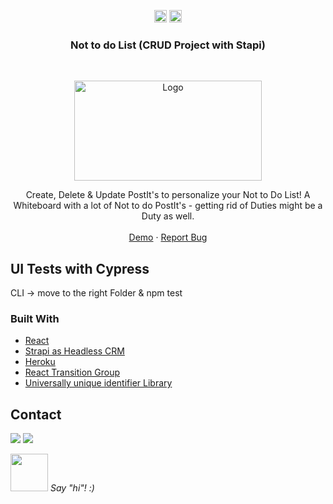 <!-- https://www.markdownguide.org/basic-syntax/#reference-style-links-->
<!-- search and replace  portfolio2 -->

<p align="center">
  <a href="mailto:a.quinkenstein@gmail.com"><img src="https://image.flaticon.com/icons/svg/725/725643.svg" height="20" width="20" /></a>
  <a href="https://linkedin.com/in/AnneQuinkenstein"><img src="https://cdn.jsdelivr.net/npm/simple-icons@3.0.1/icons/linkedin.svg" height="20"     width="20" /></a>
</p>

<!-- PROJECT LOGO -->

  <h3 align="center">Not to do List (CRUD Project with Stapi)</h3>

<br />
<p align="center">
  <a href="https://aquin-todolist.netlify.app/">
    <img src="https://i.imgur.com/byHVXBW.png" alt="Logo" width="300" height="160">
  </a>

  <p align="center">
  Create, Delete & Update PostIt's to personalize your Not to Do List! 
  A Whiteboard with a lot of Not to do PostIt's - getting rid of Duties might be a Duty as well. 
    <br />
    <br />
    <a href="https://aquin-todolist.netlify.app/">Demo</a>
    ·
    <a href="https://github.com/AnneQuinkenstein/list/issues">Report Bug</a>
  </p>
</p>

## UI Tests with Cypress 
CLI -> move to the right Folder &
npm test

### Built With

- [React](https://reactjs.org/)
- [Strapi as Headless CRM](https://strapi.io/)
- [Heroku](https://www.heroku.com/)
- [React Transition Group](http://reactcommunity.org/react-transition-group/)
- [Universally unique identifier Library ](https://www.npmjs.com/package/uuidv4)

## Contact

<p> <a target="_blank" href="https://www.linkedin.com/in/anne-quinkenstein"><img src="https://img.shields.io/badge/-LinkedIn-0077B5?style=for-the-badge&logo=Linkedin&logoColor=white"></img></a>
<a target="_blank" href="mailto:a.quinkenstein@gmail.com"><img src="https://img.shields.io/badge/-Gmail-D14836?style=for-the-badge&logo=Gmail&logoColor=white"></img></a>
</p>

<img src="https://media.giphy.com/media/LnQjpWaON8nhr21vNW/giphy.gif" width="60"> <em>Say "hi"! :)</em>
